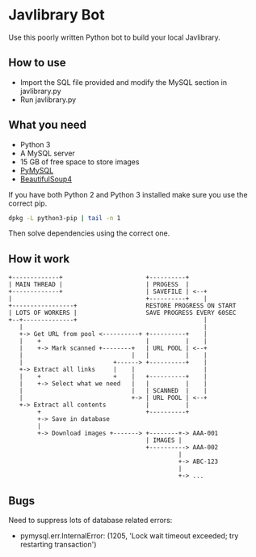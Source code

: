 # Javlibrary Bot

Use this poorly written Python bot to build your local Javlibrary.

## How to use

- Import the SQL file provided and modify the MySQL section in javlibrary.py
- Run javlibrary.py

## What you need

- Python 3
- A MySQL server
- 15 GB of free space to store images
- [PyMySQL](https://github.com/PyMySQL/PyMySQL)
- [BeautifulSoup4](http://www.crummy.com/software/BeautifulSoup)

If you have both Python 2 and Python 3 installed make sure you use the correct pip.
```bash
dpkg -L python3-pip | tail -n 1
```
Then solve dependencies using the correct one.

## How it work

```
+-------------+                       +----------+             
| MAIN THREAD |                       | PROGESS  |             
+-------------+                       | SAVEFILE | <--+        
|                                     +----------+    |        
+-----------------+                   RESTORE PROGRESS ON START
| LOTS OF WORKERS |                   SAVE PROGRESS EVERY 60SEC
+--+--------------+                                   |        
   |                                                  |        
   +-> Get URL from pool <----------+ +----------+    |        
   |    +                             |          |    |        
   |    +-> Mark scanned +--------+   | URL POOL | <--+        
   |                              |   |          |    |        
   |                         +------> +----------+    |        
   +-> Extract all links     |    |                   |        
   |    +                    +    |   +----------+    |        
   |    +-> Select what we need   |   |          |    |        
   |                              |   | SCANNED  |    |        
   |                              +-> | URL POOL | <--+        
   +-> Extract all contents           |          |             
        +                             +----------+             
        +-> Save in database                                   
        |                                                      
        +-> Download images +-------> +--------+-> AAA-001     
                                      | IMAGES |               
                                      +----------> AAA-002     
                                               |               
                                               +-> ABC-123     
                                               |               
                                               +-> ...         
```

## Bugs

Need to suppress lots of database related errors:
- pymysql.err.InternalError: (1205, 'Lock wait timeout exceeded; try restarting transaction')
